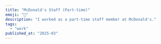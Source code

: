 ```yaml
---
title: "McDonald's Staff (Part-time)"
emoji: "💼"
description: "I worked as a part-time staff member at McDonald's."
tags:
  - "work"
published_at: "2025-03"
---
```

